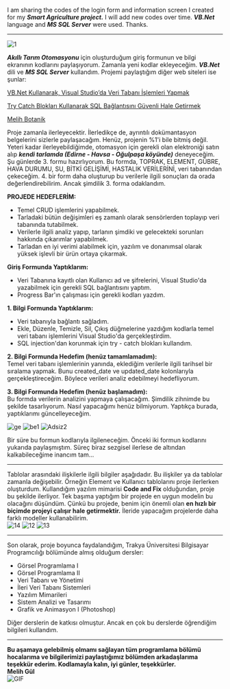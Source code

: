 I am sharing the codes of the login form and information screen I created for my _**Smart Agriculture project.**_ I will add new codes over time. _**VB.Net**_ language and _**MS SQL Server**_ were used. Thanks.

-------------------------------------------------------------------------------------------------------------------------------------------------------------------------------------------

![1](https://github.com/melihgl/AkilliTarimOtomasyonu/assets/114761555/f86f8b7a-8757-4723-8571-58a35170e644)

_**Akıllı Tarım Otomasyonu**_ için oluşturduğum giriş formunun ve bilgi ekranının kodlarını paylaşıyorum. Zamanla yeni kodlar ekleyeceğim. _**VB.Net**_ dili ve _**MS SQL Server**_ kullandım. Projemi paylaştığım diğer web siteleri ise şunlar:

[VB.Net Kullanarak, Visual Studio’da Veri Tabanı İşlemleri Yapmak](https://medium.com/@melihgul/vb-net-kullanarak-visual-studioda-veri-taban%C4%B1-ms-sql-server-i%CC%87%C5%9Flemleri-yapmak-22f0f5f5d056) 

[Try Catch Blokları Kullanarak SQL Bağlantısını Güvenli Hale Getirmek](https://medium.com/@melihgul/try-catch-bloklar%C4%B1-kullanarak-sql-ba%C4%9Flant%C4%B1s%C4%B1n%C4%B1-g%C3%BCvenli-hale-getirmek-vb-net-503c29cbc7cc)

[Melih Botanik](https://www.melihbotanik.melihgul.com/index.php/12-12-2023-te-sundugum-akilli-tarim-kodlarim)

Proje zamanla ilerleyecektir. İlerledikçe de, ayrıntılı dokümantasyon belgelerini sizlerle paylaşacağım. Henüz, projenin %1'i bile bitmiş değil. Yeteri kadar ilerleyebildiğimde, otomasyon için gerekli olan elektroniği satın alıp _**kendi tarlamda (Edirne - Havsa - Oğulpaşa köyünde)**_ deneyeceğim. Şu günlerde 3. formu hazırlıyorum. Bu formda, TOPRAK, ELEMENT, GÜBRE, HAVA DURUMU, SU, BİTKİ GELİŞİMİ, HASTALIK VERİLERİNİ, veri tabanından çekeceğim. 4. bir form daha oluşturup bu verilerle ilgili sonuçları da orada değerlendirebilirim. Ancak şimdilik 3. forma odaklandım.

**PROJEDE HEDEFLERİM:**
- Temel CRUD işlemlerini yapabilmek.
- Tarladaki bütün değişimleri eş zamanlı olarak sensörlerden toplayıp veri tabanında tutabilmek.
- Verilerle ilgili analiz yapıp, tarlanın şimdiki ve gelecekteki sorunları hakkında çıkarımlar yapabilmek.
- Tarladan en iyi verimi alabilmek için, yazılım ve donanımsal olarak yüksek işlevli bir ürün ortaya çıkarmak.

**Giriş Formunda Yaptıklarım:**
- Veri Tabanına kayıtlı olan Kullanıcı ad ve şifrelerini, Visual Studio'da yazabilmek için gerekli SQL bağlantısını yaptım.
- Progress Bar'ın çalışması için gerekli kodları yazdım.

**1. Bilgi Formunda Yaptıklarım:**
- Veri tabanıyla bağlantı sağladım.
- Ekle, Düzenle, Temizle, Sil, Çıkış düğmelerine yazdığım kodlarla temel veri tabanı işlemlerini Visual Studio'da gerçekleştirdim.
- SQL injection'dan korunmak için try - catch blokları kullandım.

**2. Bilgi Formunda Hedefim (henüz tamamlamadım):**<br/>
Temel veri tabanı işlemlerinin yanında, eklediğim verilerle ilgili tarihsel bir sıralama yapmak. Bunu created_date ve updated_date kolonlarıyla gerçekleştireceğim. Böylece verileri analiz edebilmeyi hedefliyorum. 

**3. Bilgi Formunda Hedefim (henüz başlamadım):**<br/>
Bu formda verilerin analizini yapmaya çalışacağım. Şimdilik zihnimde bu şekilde tasarlıyorum. Nasıl yapacağımı henüz bilmiyorum. Yaptıkça burada, yaptıklarımı güncelleyeceğim.

![ge](https://github.com/melihgl/AkilliTarimOtomasyonu/assets/114761555/74cbc9e7-bc28-4cf8-ae7f-73ec5c782d85)
![be1](https://github.com/melihgl/AkilliTarimOtomasyonu/assets/114761555/de133e23-a079-45bf-afaa-083cda6accd9)
![Adsiz2](https://github.com/melihgl/AkilliTarimOtomasyonu/assets/114761555/4d55c354-29ac-407e-b3b0-e1b641c07922)

Bir süre bu formun kodlarıyla ilgileneceğim. Önceki iki formun kodlarını yukarıda paylaşmıştım. Süreç biraz sezgisel ilerlese de altından kalkabileceğime inancım tam...  

-------------------------------------------------------------------------------------------------------------------------------------------------------------------------------------------
Tablolar arasındaki ilişkilerle ilgili bilgiler aşağıdadır. Bu ilişkiler ya da tablolar zamanla değişebilir. Örneğin Element ve Kullanıcı tablolarını proje ilerlerken oluşturdum. Kullandığım yazılım mimarisi **Code and Fix** olduğundan, proje bu şekilde ilerliyor. Tek başıma yaptığım bir projede en uygun modelin bu olacağını düşündüm. Çünkü bu projede, benim için önemli olan **en hızlı bir biçimde projeyi çalışır hale getirmektir.** İleride yapacağım projelerde daha farklı modeller kullanabilirim.<br/>
![14](https://github.com/melihgl/AkilliTarimOtomasyonu/assets/114761555/c4ce700d-be48-4541-92e2-30483380a416)
![12](https://github.com/melihgl/AkilliTarimOtomasyonu/assets/114761555/e734f039-475a-44ce-9cf7-9db7b0859936)
![13](https://github.com/melihgl/AkilliTarimOtomasyonu/assets/114761555/8addfaec-7b0e-4982-a3c0-392eb56549dc)

-------------------------------------------------------------------------------------------------------------------------------------------------------------------------------------------

Son olarak, proje boyunca faydalandığım, Trakya Üniversitesi Bilgisayar Programcılığı bölümünde almış olduğum dersler:
- Görsel Programlama I
- Görsel Programlama II
- Veri Tabanı ve Yönetimi
- İleri Veri Tabanı Sistemleri
- Yazılım Mimarileri
- Sistem Analizi ve Tasarımı
- Grafik ve Animasyon I (Photoshop) <br/>

Diğer derslerin de katkısı olmuştur. Ancak en çok bu derslerde öğrendiğim bilgileri kullandım.
  
-------------------------------------------------------------------------------------------------------------------------------------------------------------------------------------------

**Bu aşamaya gelebilmiş olmamı sağlayan tüm programlama bölümü hocalarıma ve bilgilerimizi paylaştığımız bölümden arkadaşlarıma teşekkür ederim. Kodlamayla kalın, iyi günler, teşekkürler.** <br/>
**Melih Gül**<br/>
<img align="left" alt="GIF" src="https://user-images.githubusercontent.com/74038190/212750999-42ff8a64-dad8-4772-9648-849968543991.gif"/>
